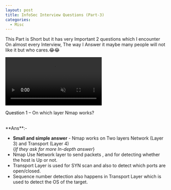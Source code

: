 ```yaml
---
layout: post
title: InfoSec Interview Questions (Part-3)
categories:
  - Misc
---
```


<p>This Part is Short but it has very Important 2 questions which I encounter On almost every Interview, The way I Answer it maybe many people will not like it but who cares.😂😂 </p>

<div class="background-wrap">
	<video id="video-bg-elem" preload="auto" autoplay="true" loop="loop" muted="muted">
		<Source src="https://media.giphy.com/media/xUNd9L1VpqjRxXEw5W/giphy.mp4" type="video/mp4">
	</video>
</div>
  
<p Class="message">
  <font color="Black">Question 1</font> – On which layer Nmap works?
</p>
<br>**Ans**:- 

  * **Small and simple answer** - Nmap works on Two layers Network (Layer 3) and Transport (Layer 4)
<br>{_If they ask for more In-depth answer_} 
  * Nmap Use Network layer to send packets , and for detecting whether the host is Up or not.
  * Transport Layer is used for SYN scan and also to detect which ports are open/closed.
  * Sequence number detection also happens in Transport Layer which is used to detect the OS of the target.
